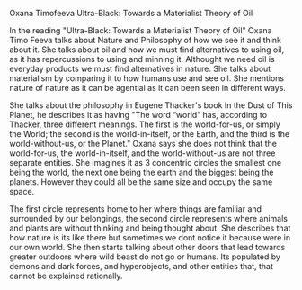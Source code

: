 
Oxana Timofeeva
Ultra-Black: Towards a Materialist Theory of Oil

In the reading "Ultra-Black: Towards a Materialist Theory of Oil" Oxana Timo Feeva talks about Nature and Philosophy of how we see it and think about it. She talks about oil and how we must find alternatives to using oil, as it has repercussions to using and minning it. Althought we need oil is everyday products we must find alternatives in nature. She talks about materialism by comparing it to how humans use and see oil. She mentions nature of nature as it can be agential as it can been seen in different ways. 
 
 She talks about the philosophy in Eugene Thacker's book In the Dust of This Planet, he describes it as having "The word “world” has, according to Thacker, three different meanings. The first is the world-for-us, or simply the World; the second is the world-in-itself, or the Earth, and the third is the world-without-us, or the Planet." Oxana says she does not think that the world-for-us, the world-in-itself, and the world-without-us are not three separate entities. She imagines it as 3 concentric circles the smallest one being the world, the next one being the earth and the biggest being the planets. However they could all be the same size and occupy the same space.
   
   The first circle represents home to her where things are familiar and surrounded by our belongings, the second circle represents where animals and plants are without thinking and being thought about. She describes that how nature is its like there but sometimes we dont notice it because were in our own world. She then starts talking about other doors that lead towards greater outdoors where wild beast do not go or humans. Its populated by demons and dark forces, and hyperobjects, and other entities that, that cannot be explained rationally. 
 
